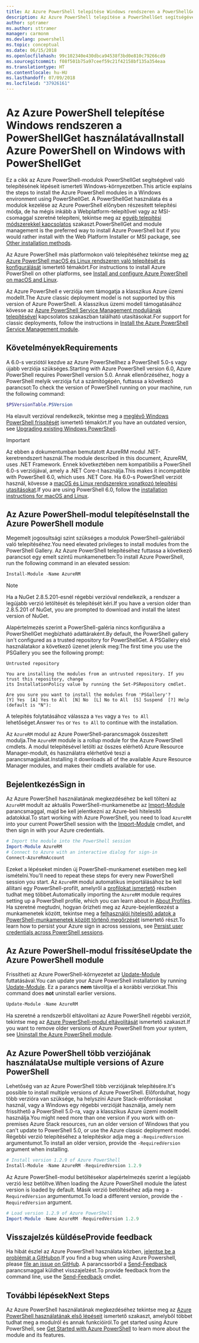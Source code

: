 ```yaml
---
title: Az Azure PowerShell telepítése Windows rendszeren a PowerShellGet használatával
description: Az Azure PowerShell telepítése a PowerShellGet segítségével
author: sptramer
ms.author: sttramer
manager: carmonm
ms.devlang: powershell
ms.topic: conceptual
ms.date: 06/15/2018
ms.openlocfilehash: 99c102340e430dbca94538f3bd0e810c79266cd9
ms.sourcegitcommit: f08f501b75a97ceef59c21f42158bf135a354eaa
ms.translationtype: HT
ms.contentlocale: hu-HU
ms.lasthandoff: 07/09/2018
ms.locfileid: "37926161"
---
```

# <a name="install-azure-powershell-on-windows-with-powershellget"></a><span data-ttu-id="ebab4-103">Az Azure PowerShell telepítése Windows rendszeren a PowerShellGet használatával</span><span class="sxs-lookup"><span data-stu-id="ebab4-103">Install Azure PowerShell on Windows with PowerShellGet</span></span>

<span data-ttu-id="ebab4-104">Ez a cikk az Azure PowerShell-modulok PowerShellGet segítségével való telepítésének lépéseit ismerteti Windows-környezetben.</span><span class="sxs-lookup"><span data-stu-id="ebab4-104">This article explains the steps to install the Azure PowerShell modules in a Windows environment using PowerShellGet.</span></span> <span data-ttu-id="ebab4-105">A PowerShellGet használata és a modulok kezelése az Azure PowerShell előnyben részesített telepítési módja, de ha mégis inkább a Webplatform-telepítővel vagy az MSI-csomaggal szeretné telepíteni, tekintse meg az [egyéb telepítési módszerekkel kapcsolatos](other-install.md) szakaszt.</span><span class="sxs-lookup"><span data-stu-id="ebab4-105">PowerShellGet and module management is the preferred way to install Azure PowerShell but if you would rather install with the Web Platform Installer or MSI package, see [Other installation methods](other-install.md).</span></span>

<span data-ttu-id="ebab4-106">Az Azure PowerShell más platformokon való telepítéséhez tekintse meg [az Azure PowerShell macOS és Linux rendszeren való telepítését és konfigurálását](install-azurermps-maclinux.md) ismertető témakört.</span><span class="sxs-lookup"><span data-stu-id="ebab4-106">For instructions to install Azure PowerShell on other platforms, see [Install and configure Azure PowerShell on macOS and Linux](install-azurermps-maclinux.md).</span></span>

<span data-ttu-id="ebab4-107">Az Azure PowerShell e verziója nem támogatja a klasszikus Azure üzemi modellt.</span><span class="sxs-lookup"><span data-stu-id="ebab4-107">The Azure classic deployment model is not supported by this version of Azure PowerShell.</span></span> <span data-ttu-id="ebab4-108">A klasszikus üzemi modell támogatásához kövesse az [Azure PowerShell Service Management moduljának telepítésével](/powershell/azure/servicemanagement/install-azure-ps) kapcsolatos szakaszban található utasításokat.</span><span class="sxs-lookup"><span data-stu-id="ebab4-108">For support for classic deployments, follow the instructions in [Install the Azure PowerShell Service Management module](/powershell/azure/servicemanagement/install-azure-ps).</span></span>

## <a name="requirements"></a><span data-ttu-id="ebab4-109">Követelmények</span><span class="sxs-lookup"><span data-stu-id="ebab4-109">Requirements</span></span>

<span data-ttu-id="ebab4-110">A 6.0-s verziótól kezdve az Azure PowerShellhez a PowerShell 5.0-s vagy újabb verziója szükséges.</span><span class="sxs-lookup"><span data-stu-id="ebab4-110">Starting with Azure PowerShell version 6.0, Azure PowerShell requires PowerShell version 5.0.</span></span> <span data-ttu-id="ebab4-111">Annak ellenőrzéséhez, hogy a PowerShell melyik verziója fut a számítógépén, futtassa a következő parancsot:</span><span class="sxs-lookup"><span data-stu-id="ebab4-111">To check the version of PowerShell running on your machine, run the following command:</span></span>

```powershell
$PSVersionTable.PSVersion
```

<span data-ttu-id="ebab4-112">Ha elavult verzióval rendelkezik, tekintse meg a [meglévő Windows PowerShell frissítését](/powershell/scripting/setup/installing-windows-powershell?view=powershell-6#upgrading-existing-windows-powershell) ismertető témakört.</span><span class="sxs-lookup"><span data-stu-id="ebab4-112">If you have an outdated version, see [Upgrading existing Windows PowerShell](/powershell/scripting/setup/installing-windows-powershell?view=powershell-6#upgrading-existing-windows-powershell).</span></span>

> [!IMPORTANT]
> <span data-ttu-id="ebab4-113">Az ebben a dokumentumban bemutatott AzureRM modul .NET-keretrendszert használ.</span><span class="sxs-lookup"><span data-stu-id="ebab4-113">The module described in this document, AzureRM, uses .NET Framework.</span></span> <span data-ttu-id="ebab4-114">Ennek következtében nem kompatibilis a PowerShell 6.0-s verziójával, amely a .NET Core-t használja.</span><span class="sxs-lookup"><span data-stu-id="ebab4-114">This makes it incompatible with PowerShell 6.0, which uses .NET Core.</span></span> <span data-ttu-id="ebab4-115">Ha 6.0-s PowerShell verziót használ, kövesse a [macOS és Linux rendszerekre vonatkozó telepítési utasításokat](install-azurermps-maclinux.md).</span><span class="sxs-lookup"><span data-stu-id="ebab4-115">If you are using PowerShell 6.0, follow the [installation instructions for macOS and Linux](install-azurermps-maclinux.md).</span></span> 

## <a name="install-the-azure-powershell-module"></a><span data-ttu-id="ebab4-116">Az Azure PowerShell-modul telepítése</span><span class="sxs-lookup"><span data-stu-id="ebab4-116">Install the Azure PowerShell module</span></span>

<span data-ttu-id="ebab4-117">Megemelt jogosultsági szint szükséges a modulok PowerShell-galériából való telepítéséhez.</span><span class="sxs-lookup"><span data-stu-id="ebab4-117">You need elevated privileges to install modules from the PowerShell Gallery.</span></span> <span data-ttu-id="ebab4-118">Az Azure PowerShell telepítéséhez futtassa a következő parancsot egy emelt szintű munkamenetben:</span><span class="sxs-lookup"><span data-stu-id="ebab4-118">To install Azure PowerShell, run the following command in an elevated session:</span></span>

```powershell
Install-Module -Name AzureRM
```

> [!NOTE]
> <span data-ttu-id="ebab4-119">Ha a NuGet 2.8.5.201-esnél régebbi verzióval rendelkezik, a rendszer a legújabb verzió letöltését és telepítését kéri.</span><span class="sxs-lookup"><span data-stu-id="ebab4-119">If you have a version older than 2.8.5.201 of NuGet, you are prompted to download and install the latest version of NuGet.</span></span>

<span data-ttu-id="ebab4-120">Alapértelmezés szerint a PowerShell-galéria nincs konfigurálva a PowerShellGet megbízható adattáraként.</span><span class="sxs-lookup"><span data-stu-id="ebab4-120">By default, the PowerShell gallery isn't configured as a trusted repository for PowerShellGet.</span></span> <span data-ttu-id="ebab4-121">A PSGallery első használatakor a következő üzenet jelenik meg:</span><span class="sxs-lookup"><span data-stu-id="ebab4-121">The first time you use the PSGallery you see the following prompt:</span></span>

```output
Untrusted repository

You are installing the modules from an untrusted repository. If you trust this repository, change
its InstallationPolicy value by running the Set-PSRepository cmdlet.

Are you sure you want to install the modules from 'PSGallery'?
[Y] Yes  [A] Yes to All  [N] No  [L] No to All  [S] Suspend  [?] Help (default is "N"):
```

<span data-ttu-id="ebab4-122">A telepítés folytatásához válassza a `Yes` vagy a `Yes to All` lehetőséget.</span><span class="sxs-lookup"><span data-stu-id="ebab4-122">Answer `Yes` or `Yes to All` to continue with the installation.</span></span>

<span data-ttu-id="ebab4-123">Az `AzureRM` modul az Azure PowerShell-parancsmagok összesített modulja.</span><span class="sxs-lookup"><span data-stu-id="ebab4-123">The `AzureRM` module is a rollup module for the Azure PowerShell cmdlets.</span></span> <span data-ttu-id="ebab4-124">A modul telepítésével letölti az összes elérhető Azure Resource Manager-modult, és használatra elérhetővé teszi a parancsmagjaikat.</span><span class="sxs-lookup"><span data-stu-id="ebab4-124">Installing it downloads all of the available Azure Resource Manager modules, and makes their cmdlets available for use.</span></span>

## <a name="sign-in"></a><span data-ttu-id="ebab4-125">Bejelentkezés</span><span class="sxs-lookup"><span data-stu-id="ebab4-125">Sign in</span></span>

<span data-ttu-id="ebab4-126">Az Azure PowerShell használatának megkezdéséhez be kell tölteni az `AzureRM` modult az aktuális PowerShell-munkamenetbe az [Import-Module](/powershell/module/Microsoft.PowerShell.Core/Import-Module) parancsmaggal, majd be kell jelentkezni az Azure-beli hitelesítő adatokkal.</span><span class="sxs-lookup"><span data-stu-id="ebab4-126">To start working with Azure PowerShell, you need to load `AzureRM` into your current PowerShell session with the [Import-Module](/powershell/module/Microsoft.PowerShell.Core/Import-Module) cmdlet, and then sign in with your Azure credentials.</span></span>

```powershell
# Import the module into the PowerShell session
Import-Module AzureRM
# Connect to Azure with an interactive dialog for sign-in
Connect-AzureRmAccount
```

<span data-ttu-id="ebab4-127">Ezeket a lépéseket minden új PowerShell-munkamenet esetében meg kell ismételni.</span><span class="sxs-lookup"><span data-stu-id="ebab4-127">You'll need to repeat these steps for every new PowerShell session you start.</span></span> <span data-ttu-id="ebab4-128">Az `AzureRM` modul automatikus importálásához be kell állítani egy PowerShell-profilt, amelyről a [profilokat ismertető](/powershell/module/microsoft.powershell.core/about/about_profiles) részben tudhat meg többet.</span><span class="sxs-lookup"><span data-stu-id="ebab4-128">Automatically importing the `AzureRM` module requires setting up a PowerShell profile, which you can learn about in [About Profiles](/powershell/module/microsoft.powershell.core/about/about_profiles).</span></span>
<span data-ttu-id="ebab4-129">Ha szeretné megtudni, hogyan őrizheti meg az Azure-bejelentkezést a munkamenetek között, tekintse meg a [felhasználói hitelesítő adatok a PowerShell-munkamenetek között történő megőrzését](context-persistence.md) ismertető részt.</span><span class="sxs-lookup"><span data-stu-id="ebab4-129">To learn how to persist your Azure sign in across sessions, see [Persist user credentials across PowerShell sessions](context-persistence.md).</span></span>

## <a name="update-the-azure-powershell-module"></a><span data-ttu-id="ebab4-130">Az Azure PowerShell-modul frissítése</span><span class="sxs-lookup"><span data-stu-id="ebab4-130">Update the Azure PowerShell module</span></span>

<span data-ttu-id="ebab4-131">Frissítheti az Azure PowerShell-környezetet az [Update-Module](/powershell/module/powershellget/update-module) futtatásával.</span><span class="sxs-lookup"><span data-stu-id="ebab4-131">You can update your Azure PowerShell installation by running [Update-Module](/powershell/module/powershellget/update-module).</span></span> <span data-ttu-id="ebab4-132">Ez a parancs __nem__ távolítja el a korábbi verziókat.</span><span class="sxs-lookup"><span data-stu-id="ebab4-132">This command does __not__ uninstall earlier versions.</span></span>

```powershell
Update-Module -Name AzureRM
```

<span data-ttu-id="ebab4-133">Ha szeretné a rendszerből eltávolítani az Azure PowerShell régebbi verzióit, tekintse meg az [Azure PowerShell-modul eltávolítását](uninstall-azurerm-ps.md) ismertető szakaszt.</span><span class="sxs-lookup"><span data-stu-id="ebab4-133">If you want to remove older versions of Azure PowerShell from your system, see [Uninstall the Azure PowerShell module](uninstall-azurerm-ps.md).</span></span>

## <a name="use-multiple-versions-of-azure-powershell"></a><span data-ttu-id="ebab4-134">Az Azure PowerShell több verziójának használata</span><span class="sxs-lookup"><span data-stu-id="ebab4-134">Use multiple versions of Azure PowerShell</span></span>

<span data-ttu-id="ebab4-135">Lehetőség van az Azure PowerShell több verziójának telepítésére.</span><span class="sxs-lookup"><span data-stu-id="ebab4-135">It's possible to install multiple versions of Azure PowerShell.</span></span> <span data-ttu-id="ebab4-136">Előfordulhat, hogy több verzióra van szüksége, ha helyszíni Azure Stack-erőforrásokat használ, vagy a Windows egy régebbi verzióját használja, amely nem frissíthető a PowerShell 5.0-ra, vagy a klasszikus Azure üzemi modellt használja.</span><span class="sxs-lookup"><span data-stu-id="ebab4-136">You might need more than one version if you work with on-premises Azure Stack resources, run an older version of Windows that you can't update to PowerShell 5.0, or use the Azure classic deployment model.</span></span> <span data-ttu-id="ebab4-137">Régebbi verzió telepítéséhez a telepítéskor adja meg a `-RequiredVersion` argumentumot.</span><span class="sxs-lookup"><span data-stu-id="ebab4-137">To install an older version, provide the `-RequiredVersion` argument when installing.</span></span>

```powershell
# Install version 1.2.9 of Azure PowerShell
Install-Module -Name AzureRM -RequiredVersion 1.2.9
```

<span data-ttu-id="ebab4-138">Az Azure PowerShell-modul betöltésekor alapértelmezés szerint a legújabb verzió lesz betöltve.</span><span class="sxs-lookup"><span data-stu-id="ebab4-138">When loading the Azure PowerShell module the latest version is loaded by default.</span></span> <span data-ttu-id="ebab4-139">Másik verzió betöltéséhez adja meg a `-RequiredVersion` argumentumot.</span><span class="sxs-lookup"><span data-stu-id="ebab4-139">To load a different version, provide the `-RequiredVersion` argument.</span></span>

```powershell
# Load version 1.2.9 of Azure PowerShell
Import-Module -Name AzureRM -RequiredVersion 1.2.9
```

## <a name="provide-feedback"></a><span data-ttu-id="ebab4-140">Visszajelzés küldése</span><span class="sxs-lookup"><span data-stu-id="ebab4-140">Provide feedback</span></span>

<span data-ttu-id="ebab4-141">Ha hibát észlel az Azure PowerShell használata közben, [jelentse be a problémát a GitHubon](https://github.com/Azure/azure-powershell/issues).</span><span class="sxs-lookup"><span data-stu-id="ebab4-141">If you find a bug when using Azure Powershell, please [file an issue on GitHub](https://github.com/Azure/azure-powershell/issues).</span></span>
<span data-ttu-id="ebab4-142">A parancssorból a [Send-Feedback](/powershell/module/azurerm.profile/send-feedback) parancsmaggal küldhet visszajelzést.</span><span class="sxs-lookup"><span data-stu-id="ebab4-142">To provide feedback from the command line, use the [Send-Feedback](/powershell/module/azurerm.profile/send-feedback) cmdlet.</span></span>

## <a name="next-steps"></a><span data-ttu-id="ebab4-143">További lépések</span><span class="sxs-lookup"><span data-stu-id="ebab4-143">Next Steps</span></span>

<span data-ttu-id="ebab4-144">Az Azure PowerShell használatának megkezdéséhez tekintse meg az [Azure PowerShell használatának első lépéseit](get-started-azureps.md) ismertető szakaszt, amelyből többet tudhat meg a modulról és annak funkcióiról.</span><span class="sxs-lookup"><span data-stu-id="ebab4-144">To get started using Azure PowerShell, see [Get Started with Azure PowerShell](get-started-azureps.md) to learn more about the module and its features.</span></span>